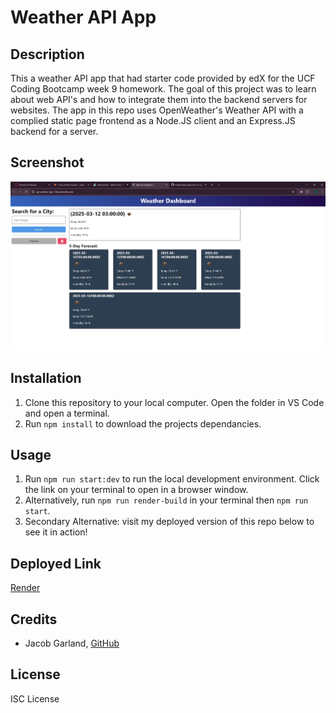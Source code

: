 # Weather API App

## Description

This a weather API app that had starter code provided by edX for the UCF Coding Bootcamp week 9 homework. The goal of this project was to learn
about web API's and how to integrate them into the backend servers for websites. The app in this repo uses OpenWeather's Weather API with a complied static
page frontend as a Node.JS client and an Express.JS backend for a server.

## Screenshot

![Screenshot](./client/public/Screenshot%202025-03-11%20223634.png)

## Installation

1. Clone this repository to your local computer. Open the folder in VS Code and open a terminal.
2. Run `npm install` to download the projects dependancies.

## Usage

1. Run `npm run start:dev` to run the local development environment. Click the link on your terminal to open in a browser window.
2. Alternatively, run `npm run render-build` in your terminal then `npm run start`.
3. Secondary Alternative: visit my deployed version of this repo below to see it in action!

## Deployed Link

[Render](https://api-weather-app-1i2q.onrender.com)

## Credits

- Jacob Garland, [GitHub](https://github.com/Jacob-Garland)

## License

ISC License

